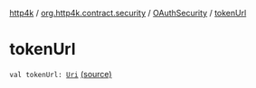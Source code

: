 [http4k](../../index.md) / [org.http4k.contract.security](../index.md) / [OAuthSecurity](index.md) / [tokenUrl](./token-url.md)

# tokenUrl

`val tokenUrl: `[`Uri`](../../org.http4k.core/-uri/index.md) [(source)](https://github.com/http4k/http4k/blob/master/http4k-contract/src/main/kotlin/org/http4k/contract/security/OAuthSecurity.kt#L9)